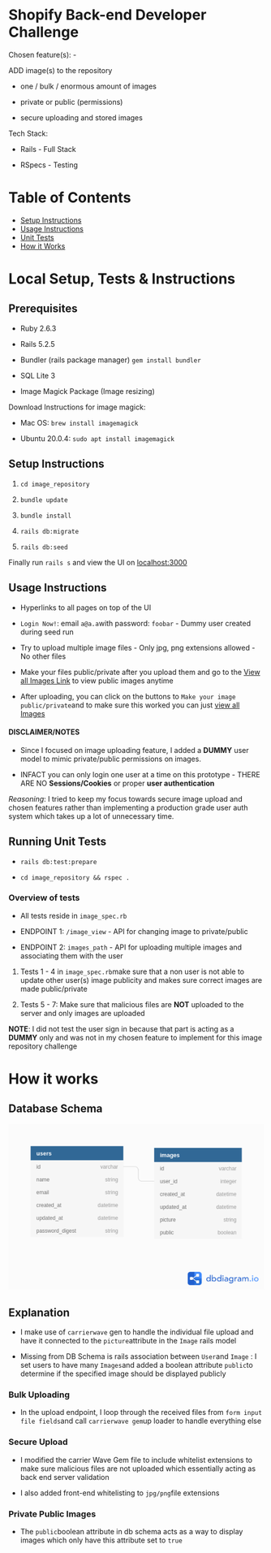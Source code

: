 
# Shopify Back-end Developer Challenge

  

Chosen feature(s): -

ADD image(s) to the repository

- one / bulk / enormous amount of images

- private or public (permissions)

- secure uploading and stored images

  

Tech Stack:

- Rails - Full Stack

- RSpecs - Testing

  
  

# Table of Contents

 - [Setup Instructions](#setup-instructions)
 - [Usage Instructions](#usage-instructions)
 - [Unit Tests](#running-unit-tests)
 - [How it Works](#how-it-works)

  
  

# Local Setup, Tests & Instructions

  
  

## Prerequisites

  

- Ruby 2.6.3

- Rails 5.2.5

- Bundler (rails package manager) `gem install bundler`

- SQL Lite 3

- Image Magick Package (Image resizing)

  

Download Instructions for image magick:

  

- Mac OS: `brew install imagemagick`

- Ubuntu 20.0.4: `sudo apt install imagemagick`

  

## Setup Instructions

  

1.  `cd image_repository`

2.  `bundle update`

3.  `bundle install`

4.  `rails db:migrate`

5.  `rails db:seed`

Finally run `rails s` and view the UI on [localhost:3000](http://localhost:3000/)

  

## Usage Instructions

  

- Hyperlinks to all pages on top of the UI

-  `Login Now!`: email `a@a.a`with password: `foobar` - Dummy user created during seed run

- Try to upload multiple image files - Only jpg, png extensions allowed - No other files

- Make your files public/private after you upload them and go to the [View all Images Link](http://localhost:3000/) to view public images anytime

- After uploading, you can click on the buttons to `Make your image public/private`and to make sure this worked you can just [view all Images](http://localhost:3000/)

  

#### DISCLAIMER/NOTES

  

- Since I focused on image uploading feature, I added a **DUMMY** user model to mimic private/public permissions on images.

- INFACT you can only login one user at a time on this prototype - THERE ARE NO **Sessions/Cookies** or proper **user authentication**

  

*Reasoning*: I tried to keep my focus towards secure image upload and chosen features rather than implementing a production grade user auth system which takes up a lot of unnecessary time.

  

## Running Unit Tests

  

-  `rails db:test:prepare`

-  `cd image_repository && rspec .`

### Overview of tests

- All tests reside in `image_spec.rb`

- ENDPOINT 1: `/image_view` - API for changing image to private/public

- ENDPOINT 2: `images_path` - API for uploading multiple images and associating them with the user

  

1. Tests 1 - 4 in `image_spec.rb`make sure that a non user is not able to update other user(s) image publicity and makes sure correct images are made public/private

2. Tests 5 - 7: Make sure that malicious files are **NOT** uploaded to the server and only images are uploaded

  

**NOTE**: I did not test the user sign in because that part is acting as a **DUMMY** only and was not in my chosen feature to implement for this image repository challenge

# How it works

  

## Database Schema

![Alt text](db_schema.png  "Database Schema")

## Explanation

  

- I make use of `carrierwave` gen to handle the individual file upload and have it connected to the `picture`attribute in the `Image` rails model

- Missing from DB Schema is rails association between `User`and `Image` : I set users to have many `Images`and added a boolean attribute `public`to determine if the specified image should be displayed publicly

  

### Bulk Uploading

- In the upload endpoint, I loop through the received files from `form input file fields`and call `carrierwave gem`up loader to handle everything else

### Secure Upload

- I modified the carrier Wave Gem file to include whitelist extensions to make sure malicious files are not uploaded which essentially acting as back end server validation

- I also added front-end whitelisting to `jpg/png`file extensions

### Private Public Images

- The `public`boolean attribute in db schema acts as a way to display images which only have this attribute set to `true`